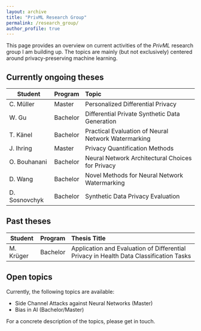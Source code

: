 ```yaml
---
layout: archive
title: "PrivML Research Group"
permalink: /research_group/
author_profile: true
---
```


This page provides an overview on current activities of the *PrivML* research group I am building up. The topics are mainly (but not exclusively) 
centered around privacy-preserving machine learning. 

## Currently ongoing theses

| Student          | Program| Topic                                                        |
| --------- |:---|:---------|
| C. Müller        | Master | Personalized Differential Privacy                            |
| W. Gu            | Bachelor | Differential Private Synthetic Data Generation               |
| T. Känel         | Bachelor   | Practical Evaluation of Neural Network Watermarking      |
| J. Ihring        | Master   | Privacy Quantification Methods      |
| O. Bouhanani     | Bachelor   | Neural Network Architectural Choices for Privacy      |
| D. Wang          | Bachelor   | Novel Methods for Neural Network Watermarking     |
| D. Sosnovchyk    | Bachelor   | Synthetic Data Privacy Evaluation     |

## Past theses

| Student          | Program| Thesis Title 
| --------- |:---|:---------|
| M. Krüger    | Bachelor   | Application and Evaluation of Differential Privacy in Health Data Classification Tasks|

## Open topics

Currently, the following topics are available:
* Side Channel Attacks against Neural Networks (Master)
* Bias in AI (Bachelor/Master)

For a concrete description of the topics, please get in touch.
